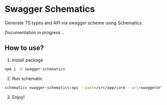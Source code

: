 # Swagger Schematics

Generate TS types and API via swagger scheme using Schematics.

Documentation in progress...

## How to use?

1. Install package

```bash
npm i -D swagger-schematics
```

2. Run schematic

```bash
schematics swagger-schematics:api --path=/src/app/core --url=swaggerUrl
```

3. Enjoy!
